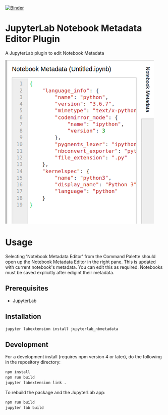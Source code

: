 [![Binder](https://mybinder.org/badge_logo.svg)](https://mybinder.org/v2/gh/yuvipanda/jupyterlab-nbmetadata/master?urlpath=/lab)

# JupyterLab Notebook Metadata Editor Plugin

A JupyterLab plugin to edit Notebook Metadata

![Right pane metadata editor](right-sidebar-screenshot.png)

# Usage

Selecting 'Notebook Metadata Editor' from the Command Palette
should open up the Notebook Metadata Editor in the right
pane. This is updated with current notebook's metadata.
You can edit this as required. Notebooks must be saved
explicitly after edigint their metadata.

## Prerequisites

* JupyterLab

## Installation

```bash
jupyter labextension install jupyterlab_nbmetadata
```

## Development

For a development install (requires npm version 4 or later), do the following in the repository directory:

```bash
npm install
npm run build
jupyter labextension link .
```

To rebuild the package and the JupyterLab app:

```bash
npm run build
jupyter lab build
```
